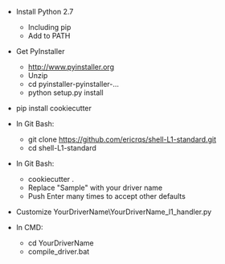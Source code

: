 - Install Python 2.7
    - Including pip
    - Add to PATH

- Get PyInstaller
    - http://www.pyinstaller.org
    - Unzip
    - cd pyinstaller-pyinstaller-...
    - python setup.py install

- pip install cookiecutter

- In Git Bash:
    - git clone https://github.com/ericrqs/shell-L1-standard.git
    - cd shell-L1-standard

- In Git Bash:
    - cookiecutter .
    - Replace "Sample" with your driver name
    - Push Enter many times to accept other defaults
    
- Customize YourDriverName\\YourDriverName_l1_handler.py

- In CMD:
    - cd YourDriverName
    - compile_driver.bat
